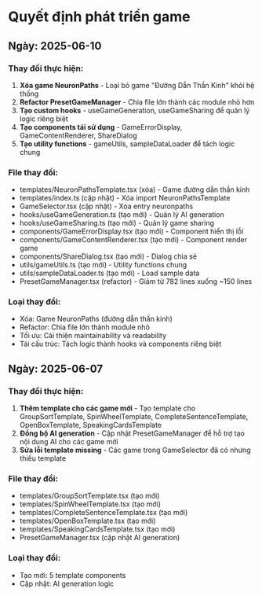 
# Quyết định phát triển game

## Ngày: 2025-06-10

### Thay đổi thực hiện:
1. **Xóa game NeuronPaths** - Loại bỏ game "Đường Dẫn Thần Kinh" khỏi hệ thống
2. **Refactor PresetGameManager** - Chia file lớn thành các module nhỏ hơn
3. **Tạo custom hooks** - useGameGeneration, useGameSharing để quản lý logic riêng biệt
4. **Tạo components tái sử dụng** - GameErrorDisplay, GameContentRenderer, ShareDialog
5. **Tạo utility functions** - gameUtils, sampleDataLoader để tách logic chung

### File thay đổi:
- templates/NeuronPathsTemplate.tsx (xóa) - Game đường dẫn thần kinh
- templates/index.ts (cập nhật) - Xóa import NeuronPathsTemplate
- GameSelector.tsx (cập nhật) - Xóa entry neuronpaths
- hooks/useGameGeneration.ts (tạo mới) - Quản lý AI generation
- hooks/useGameSharing.ts (tạo mới) - Quản lý game sharing
- components/GameErrorDisplay.tsx (tạo mới) - Component hiển thị lỗi
- components/GameContentRenderer.tsx (tạo mới) - Component render game
- components/ShareDialog.tsx (tạo mới) - Dialog chia sẻ
- utils/gameUtils.ts (tạo mới) - Utility functions chung
- utils/sampleDataLoader.ts (tạo mới) - Load sample data
- PresetGameManager.tsx (refactor) - Giảm từ 782 lines xuống ~150 lines

### Loại thay đổi:
- Xóa: Game NeuronPaths (đường dẫn thần kinh)
- Refactor: Chia file lớn thành module nhỏ
- Tối ưu: Cải thiện maintainability và readability
- Tái cấu trúc: Tách logic thành hooks và components riêng biệt

## Ngày: 2025-06-07

### Thay đổi thực hiện:
1. **Thêm template cho các game mới** - Tạo template cho GroupSortTemplate, SpinWheelTemplate, CompleteSentenceTemplate, OpenBoxTemplate, SpeakingCardsTemplate
2. **Đồng bộ AI generation** - Cập nhật PresetGameManager để hỗ trợ tạo nội dung AI cho các game mới
3. **Sửa lỗi template missing** - Các game trong GameSelector đã có nhưng thiếu template

### File thay đổi:
- templates/GroupSortTemplate.tsx (tạo mới)
- templates/SpinWheelTemplate.tsx (tạo mới) 
- templates/CompleteSentenceTemplate.tsx (tạo mới)
- templates/OpenBoxTemplate.tsx (tạo mới)
- templates/SpeakingCardsTemplate.tsx (tạo mới)
- PresetGameManager.tsx (cập nhật AI generation)

### Loại thay đổi:
- Tạo mới: 5 template components
- Cập nhật: AI generation logic
